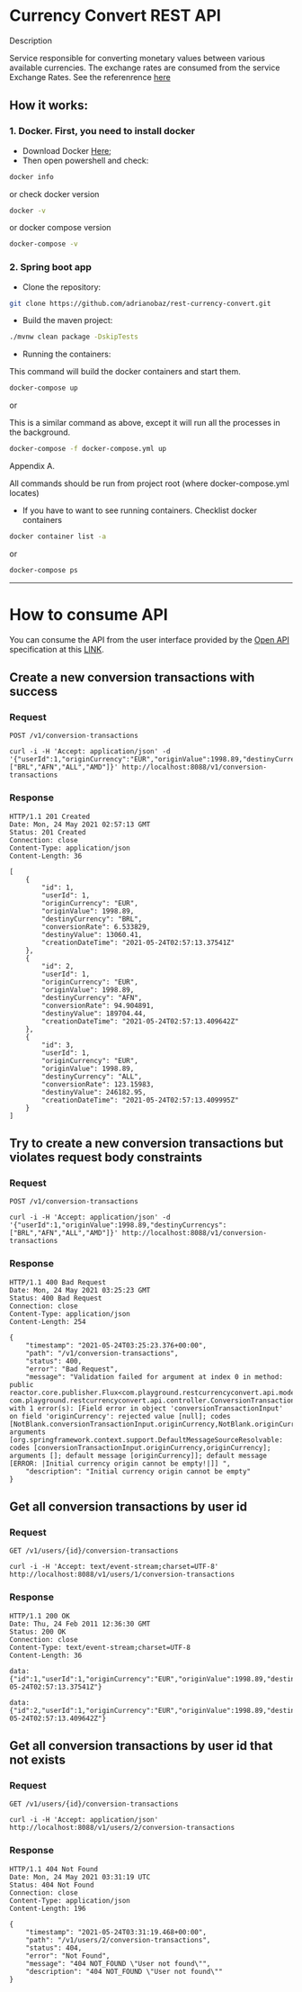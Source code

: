 # Currency Convert REST API

Description

Service responsible for converting monetary values between various available currencies. 
The exchange rates are consumed from the service Exchange Rates. See the referenrence 
[here](https://exchangeratesapi.io/documentation/) 

## How it works:
### **1. Docker. First, you need to install docker**
* Download Docker [Here](https://docs.docker.com/desktop/);
* Then open powershell and check:
```bash
docker info
```
or check docker version
```bash
docker -v
```
or docker compose version
```bash
docker-compose -v
```
### **2. Spring boot app**
* Clone the repository:
```bash
git clone https://github.com/adrianobaz/rest-currency-convert.git
```
* Build the maven project:
```bash
./mvnw clean package -DskipTests
```
* Running the containers:

This command will build the docker containers and start them.
```bash
docker-compose up
```
or

This is a similar command as above, except it will run all the processes in the background.
```bash
docker-compose -f docker-compose.yml up
```

Appendix A.

All commands should be run from project root (where docker-compose.yml locates)

* If you have to want to see running containers. Checklist docker containers
```bash
docker container list -a
```
or
```bash
docker-compose ps
```

---

# How to consume API

You can consume the API from the user interface provided by the [Open API](https://springdoc.org/) specification at 
this [LINK](http://localhost:8088/swagger-ui.html).

## Create a new conversion transactions with success

### Request

`POST /v1/conversion-transactions`

    curl -i -H 'Accept: application/json' -d '{"userId":1,"originCurrency":"EUR","originValue":1998.89,"destinyCurrencys":["BRL","AFN","ALL","AMD"]}' http://localhost:8088/v1/conversion-transactions

### Response

    HTTP/1.1 201 Created
    Date: Mon, 24 May 2021 02:57:13 GMT
    Status: 201 Created
    Connection: close
    Content-Type: application/json
    Content-Length: 36

    [
        {
            "id": 1,
            "userId": 1,
            "originCurrency": "EUR",
            "originValue": 1998.89,
            "destinyCurrency": "BRL",
            "conversionRate": 6.533829,
            "destinyValue": 13060.41,
            "creationDateTime": "2021-05-24T02:57:13.37541Z"
        },
        {
            "id": 2,
            "userId": 1,
            "originCurrency": "EUR",
            "originValue": 1998.89,
            "destinyCurrency": "AFN",
            "conversionRate": 94.904891,
            "destinyValue": 189704.44,
            "creationDateTime": "2021-05-24T02:57:13.409642Z"
        },
        {
            "id": 3,
            "userId": 1,
            "originCurrency": "EUR",
            "originValue": 1998.89,
            "destinyCurrency": "ALL",
            "conversionRate": 123.15983,
            "destinyValue": 246182.95,
            "creationDateTime": "2021-05-24T02:57:13.409995Z"
        }
    ]   

## Try to create a new conversion transactions but violates request body constraints

### Request

`POST /v1/conversion-transactions`

    curl -i -H 'Accept: application/json' -d '{"userId":1,"originValue":1998.89,"destinyCurrencys":["BRL","AFN","ALL","AMD"]}' http://localhost:8088/v1/conversion-transactions

### Response

    HTTP/1.1 400 Bad Request
    Date: Mon, 24 May 2021 03:25:23 GMT
    Status: 400 Bad Request
    Connection: close
    Content-Type: application/json
    Content-Length: 254
    
    {
        "timestamp": "2021-05-24T03:25:23.376+00:00",
        "path": "/v1/conversion-transactions",
        "status": 400,
        "error": "Bad Request",
        "message": "Validation failed for argument at index 0 in method: public reactor.core.publisher.Flux<com.playground.restcurrencyconvert.api.model.output.ConversionTransactionOutput> com.playground.restcurrencyconvert.api.controller.ConversionTransactionController.register(com.playground.restcurrencyconvert.api.model.input.ConversionTransactionInput), with 1 error(s): [Field error in object 'conversionTransactionInput' on field 'originCurrency': rejected value [null]; codes [NotBlank.conversionTransactionInput.originCurrency,NotBlank.originCurrency,NotBlank.java.lang.String,NotBlank]; arguments [org.springframework.context.support.DefaultMessageSourceResolvable: codes [conversionTransactionInput.originCurrency,originCurrency]; arguments []; default message [originCurrency]]; default message [ERROR: |Initial currency origin cannot be empty!|]] ",
        "description": "Initial currency origin cannot be empty"
    }

## Get all conversion transactions by user id

### Request

`GET /v1/users/{id}/conversion-transactions`

    curl -i -H 'Accept: text/event-stream;charset=UTF-8' http://localhost:8088/v1/users/1/conversion-transactions

### Response

    HTTP/1.1 200 OK
    Date: Thu, 24 Feb 2011 12:36:30 GMT
    Status: 200 OK
    Connection: close
    Content-Type: text/event-stream;charset=UTF-8
    Content-Length: 36

    data:{"id":1,"userId":1,"originCurrency":"EUR","originValue":1998.89,"destinyCurrency":"BRL","conversionRate":6.533829,"destinyValue":13060.41,"creationDateTime":"2021-05-24T02:57:13.37541Z"}
    
    data:{"id":2,"userId":1,"originCurrency":"EUR","originValue":1998.89,"destinyCurrency":"AFN","conversionRate":94.904891,"destinyValue":189704.44,"creationDateTime":"2021-05-24T02:57:13.409642Z"}

## Get all conversion transactions by user id that not exists

### Request

`GET /v1/users/{id}/conversion-transactions`

    curl -i -H 'Accept: application/json' http://localhost:8088/v1/users/2/conversion-transactions

### Response

    HTTP/1.1 404 Not Found
    Date: Mon, 24 May 2021 03:31:19 UTC
    Status: 404 Not Found
    Connection: close
    Content-Type: application/json
    Content-Length: 196

    {
        "timestamp": "2021-05-24T03:31:19.468+00:00",
        "path": "/v1/users/2/conversion-transactions",
        "status": 404,
        "error": "Not Found",
        "message": "404 NOT_FOUND \"User not found\"",
        "description": "404 NOT_FOUND \"User not found\""
    }